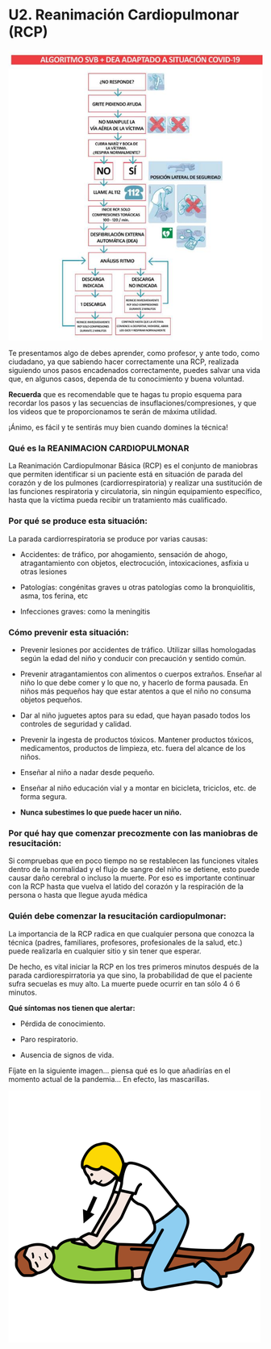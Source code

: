 # U2. Reanimación Cardiopulmonar (RCP)


![Fig.2.2. Algoritmo SVB+DEA adaptado a COVID-19. Plan Nacional RCP. SEMICYUC. Licencia CC BY-NC-SA](img/M2_Figura_2.2.jpg)

Te presentamos algo de debes aprender, como profesor, y ante todo, como ciudadano, ya que sabiendo hacer correctamente una RCP, realizada siguiendo unos pasos encadenados correctamente, puedes salvar una vida que, en algunos casos, dependa de tu conocimiento y buena voluntad.

**Recuerda** que es recomendable que te hagas tu propio esquema para recordar los pasos y las secuencias de insuflaciones/compresiones, y que los videos que te proporcionamos te serán de máxima utilidad.

¡Ánimo, es fácil y te sentirás muy bien cuando domines la técnica!

### **Qué es la REANIMACION CARDIOPULMONAR**

La Reanimación Cardiopulmonar Básica (RCP) es el conjunto de maniobras que permiten identificar si un paciente está en situación de parada del corazón y de los pulmones (cardiorrespiratoria) y realizar una sustitución de las funciones respiratoria y circulatoria, sin ningún equipamiento específico, hasta que la víctima pueda recibir un tratamiento más cualificado.

### **Por qué se produce esta situación:**

La parada cardiorrespiratoria se produce por varias causas:

*   Accidentes: de tráfico, por ahogamiento, sensación de ahogo, atragantamiento con objetos, electrocución, intoxicaciones, asfixia u otras lesiones
    
*   Patologías: congénitas graves u otras patologías como la bronquiolitis, asma, tos ferina, etc
    
*   Infecciones graves: como la meningitis
    

### **Cómo prevenir esta situación:**

*   Prevenir lesiones por accidentes de tráfico. Utilizar sillas homologadas según la edad del niño y conducir con precaución y sentido común.
    
*   Prevenir atragantamientos con alimentos o cuerpos extraños. Enseñar al niño lo que debe comer y lo que no, y hacerlo de forma pausada. En niños más pequeños hay que estar atentos a que el niño no consuma objetos pequeños.
    
*   Dar al niño juguetes aptos para su edad, que hayan pasado todos los controles de seguridad y calidad.
    
*   Prevenir la ingesta de productos tóxicos. Mantener productos tóxicos, medicamentos, productos de limpieza, etc. fuera del alcance de los niños.
    
*   Enseñar al niño a nadar desde pequeño.
    
*   Enseñar al niño educación vial y a montar en bicicleta, triciclos, etc. de forma segura.
    
*   **Nunca subestimes lo que puede hacer un niño.**
    

### **Por qué hay que comenzar precozmente con las maniobras de resucitación:**

Si compruebas que en poco tiempo no se restablecen las funciones vitales dentro de la normalidad y el flujo de sangre del niño se detiene, esto puede causar daño cerebral o incluso la muerte. Por eso es importante continuar con la RCP hasta que vuelva el latido del corazón y la respiración de la persona o hasta que llegue ayuda médica

### **Quién debe comenzar la resucitación cardiopulmonar:**

La importancia de la RCP radica en que cualquier persona que conozca la técnica (padres, familiares, profesores, profesionales de la salud, etc.) puede realizarla en cualquier sitio y sin tener que esperar.

De hecho, es vital iniciar la RCP en los tres primeros minutos después de la parada cardiorespirratoria ya que sino, la probabilidad de que el paciente sufra secuelas es muy alto. La muerte puede ocurrir en tan sólo 4 ó 6 minutos.

**Qué síntomas nos tienen que alertar:**

*   Pérdida de conocimiento.
    
*   Paro respiratorio.
    
*   Ausencia de signos de vida.
    

Fíjate en la siguiente imagen… piensa qué es lo que añadirías en el momento actual de la pandemia… En efecto, las mascarillas.

![Fig.2.3. Reanimar. Sergio Palao. ARASAAC. Licencia CC BY-NC-SA](img/reanimar.png)
